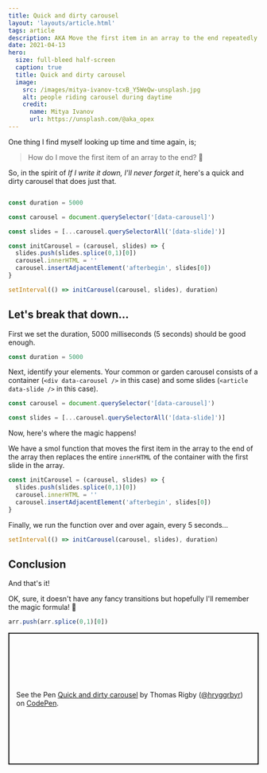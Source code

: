 ```yaml
---
title: Quick and dirty carousel
layout: 'layouts/article.html'
tags: article
description: AKA Move the first item in an array to the end repeatedly
date: 2021-04-13
hero:
  size: full-bleed half-screen
  caption: true
  title: Quick and dirty carousel
  image:
    src: /images/mitya-ivanov-tcxB_Y5WeQw-unsplash.jpg
    alt: people riding carousel during daytime
    credit:
      name: Mitya Ivanov
      url: https://unsplash.com/@aka_opex
---
```


One thing I find myself looking up time and time again, is;

> How do I move the first item of an array to the end? 🤔

So, in the spirit of _If I write it down, I'll never forget it_, here's a quick and dirty carousel that does just that.

```javascript

const duration = 5000

const carousel = document.querySelector('[data-carousel]')

const slides = [...carousel.querySelectorAll('[data-slide]')]

const initCarousel = (carousel, slides) => {
  slides.push(slides.splice(0,1)[0])
  carousel.innerHTML = ''
  carousel.insertAdjacentElement('afterbegin', slides[0])
}

setInterval(() => initCarousel(carousel, slides), duration)

```

## Let's break that down&hellip;

First we set the duration, 5000 milliseconds (5 seconds) should be good enough.

```javascript
const duration = 5000
```

Next, identify your elements. Your common or garden carousel consists of a container (`<div data-carousel />` in this case) and some slides (`<article data-slide />` in this case).

```javascript
const carousel = document.querySelector('[data-carousel]')

const slides = [...carousel.querySelectorAll('[data-slide]')]
```

Now, here's where the magic happens!

We have a smol function that moves the first item in the array to the end of the array then replaces the entire `innerHTML` of the container with the first slide in the array.

```javascript
const initCarousel = (carousel, slides) => {
  slides.push(slides.splice(0,1)[0])
  carousel.innerHTML = ''
  carousel.insertAdjacentElement('afterbegin', slides[0])
}
```

Finally, we run the function over and over again, every 5 seconds…
```javascript
setInterval(() => initCarousel(carousel, slides), duration)
```

## Conclusion

And that's it!

OK, sure, it doesn't have any fancy transitions but hopefully I'll remember the magic formula! 🙏

```javascript
arr.push(arr.splice(0,1)[0])
```

<p class="codepen" data-height="265" data-theme-id="dark" data-default-tab="js,result" data-user="hryggrbyr" data-slug-hash="xxgWQoj" data-preview="true" style="height: 265px; box-sizing: border-box; display: flex; align-items: center; justify-content: center; border: 2px solid; margin: 1em 0; padding: 1em;" data-pen-title="Quick and dirty carousel">
  <span>See the Pen <a href="{{context.me.profile.codepen.url}}/pen/xxgWQoj">
  Quick and dirty carousel</a> by Thomas Rigby (<a href="{{context.me.profile.codepen.url}}">@hryggrbyr</a>)
  on <a href="https://codepen.io">CodePen</a>.</span>
</p>
<script async src="https://cpwebassets.codepen.io/assets/embed/ei.js"></script>
